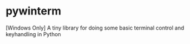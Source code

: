 # pywinterm
[Windows Only] A tiny library for doing some basic terminal control and keyhandling in Python

